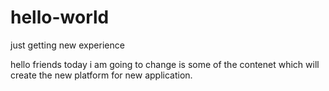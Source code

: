 # hello-world
just getting new experience

hello friends
today i am going to change is some of the contenet which will create the new platform for new application.
